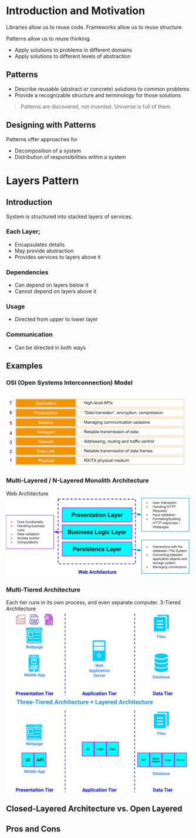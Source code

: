 # Introduction and Motivation
Libraries allow us to reuse code. Frameworks allow us to reuse structure.

Patterns allow us to reuse thinking.
- Apply solutions to problems in different domains
- Apply solutions to different levels of abstraction

## Patterns
- Describe   reusable (abstract or concrete) solutions to common problems
- Provide a recognizable structure and terminology for those solutions

> Patterns are discovered, not invented. Universe is full of them.

## Designing with Patterns
Patterns offer approaches for
- Decomposition  of a system
- Distribution of responsibilities within a system

# Layers Pattern
## Introduction
System is structured into stacked layers of services. 
### Each Layer;
- Encapsulates details
- May provide abstraction
- Provides services to layers above it

### Dependencies
- Can depend on layers below it
- Cannot depend on layers above it

### Usage
- Directed from upper to lower layer

### Communication
- Can be directed in both ways

## Examples
### OSI (Open Systems Interconnection) Model
![ISO OSI!](/iso_osi.png)

### Multi-Layered / N-Layered Monolith Architecture
Web Architecture
![Web Arch!](/web_arch.png)

### Multi-Tiered Architecture
Each tier runs in its own process, and even separate computer.
3-Tiered Architecture
![3 tiered!](/three_tiered.png)
![3 tiered plus layered!](/three_tiered_layered.png)

## Closed-Layered Architecture vs. Open Layered

## Pros and Cons
